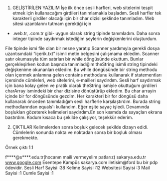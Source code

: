 1. GELİŞTİRİLEN YAZILIM
İşe ilk önce sesli harfleri, web sitelerini tespit etmek için kullanacağım girdileri tanımlamakla başladım. 
Sesli harfler tek karakterli girdiler olacağı için bir char dizisi şeklinde tanımladım. Web sitesi uzantılarını tutmam gerektiği için 
- .web.tr, .com.tr gibi- uygun olarak string tipinde tanımladım. Daha sonra integer tipinde saydırmak istediğim şeylerin değişkenlerini 
oluşturdum.

File tipinde ismi file olan bir nesne yaratıp Scanner yardımıyla gerekli dosya uzantısındaki “içerik.txt” isimli metin belgesini
çalışmama ekledim. Scanner satır okumasıyla tüm satırları bir while döngüsünde okuttum. Bunlar gerçekleşirken kodun başında tanımladığım 
theString isimli string tipindeki değişkenime okunanları ekledim. Bu while döngüsünde bir string methodu olan içermek anlamına gelen 
contains methodunu kullanarak if statementları içersinde cümleleri, web sitelerini, e-mailleri saydırdım.
Sesli harf saydırmak için bana kolay gelen ve pratik olarak theString ismiyle okuttuğum girdileri charArray ismindeki bir char
dizisine dönüştürüp ekledim. Bu char arrayin içinde bir for döngüsünde gezdim. Her karakteri bir for döngüsü daha kullanarak önceden
tanımladığım sesli harflerle karşılaştırdım. Burada string methodlarından equals'ı kullandım. Eğer eşite sayaç işledi. Devamında 
boşlukları gözeterek kelimeleri saydırdım.En son kısımda da sayaçları ekrana bastırdım. Kodum kısaca bu şekilde çalışıyor,
teşekkür ederim.


2. ÇIKTILAR
Kelimelerden sonra boşluk gelecek şekilde dizayn edidi. Cümlelerin sonunda nokta ve noktadan sonra bir boşluk olması gerekmekte.

Örnek çıktı 1.1

f****@s****.edu.tr(hocanın maili vermeyelim patlarız) sakarya.edu.tr www.google.com Esentepe 
Kampüs sakarya.com iletisim@ford bu bir pdp ödevidir. 
Sesli Harf Sayisi :38
Kelime Sayisi :12
Websitesi Sayisi :3
Mail Sayisi :1
Cumle Sayisi :1
